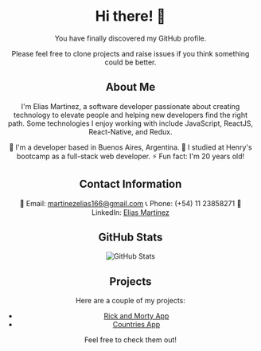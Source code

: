 <div align="center">

# Hi there! 👋

You have finally discovered my GitHub profile. 

Please feel free to clone projects and raise issues if you think something could be better.

</div>

<div align="center">

## About Me

I'm Elias Martinez, a software developer passionate about creating technology to elevate people and helping new developers find the right path. Some technologies I enjoy working with include JavaScript, ReactJS, React-Native, and Redux.

 🔭 I'm a developer based in Buenos Aires, Argentina.
 🌱 I studied at Henry's bootcamp as a full-stack web developer.
 ⚡ Fun fact: I'm 20 years old!

</div>

<div align="center">

## Contact Information

 📧 Email: martinezelias166@gmail.com
 📞 Phone: (+54) 11 23858271
 💼 LinkedIn: [Elias Martinez](https://www.linkedin.com/in/elias-martinez-040980246/)

</div>

<div align="center">

## GitHub Stats

![GitHub Stats](https://github-readme-stats.vercel.app/api?username=xliazzz&show_icons=true)

</div>

<div align="center">

## Projects

Here are a couple of my projects:

- [Rick and Morty App](https://rickandmorty-xliazzz.vercel.app/)
- [Countries App](https://pi-countries-front-phi.vercel.app/)

Feel free to check them out!

</div>
